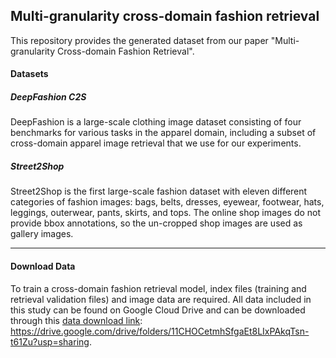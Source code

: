 ## Multi-granularity cross-domain fashion retrieval 

This repository provides the generated dataset from our paper "Multi-granularity Cross-domain Fashion Retrieval".

#### Datasets

##### **DeepFashion C2S**

DeepFashion is a large-scale clothing image dataset consisting of four benchmarks for various tasks in the apparel domain, including a subset of cross-domain apparel image retrieval that we use for our experiments.

##### **Street2Shop**

Street2Shop is the first large-scale fashion dataset with eleven different categories of fashion images: bags, belts, dresses, eyewear, footwear, hats, leggings, outerwear, pants, skirts, and tops.  The online shop images do not provide bbox annotations, so the un-cropped shop images are used as gallery images.  

------

#### **Download Data**

To train a cross-domain fashion retrieval model, index files (training and retrieval validation files) and image data are required. All data included in this study can be found on Google Cloud Drive and can be downloaded through this [data download link](https://drive.google.com/drive/folders/11CHOCetmhSfgaEt8LIxPAkqTsn-t61Zu?usp=sharing): https://drive.google.com/drive/folders/11CHOCetmhSfgaEt8LIxPAkqTsn-t61Zu?usp=sharing.

